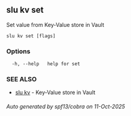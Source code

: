 ## slu kv set

Set value from Key-Value store in Vault

```
slu kv set [flags]
```

### Options

```
  -h, --help   help for set
```

### SEE ALSO

* [slu kv](slu_kv.md)	 - Key-Value store in Vault

###### Auto generated by spf13/cobra on 11-Oct-2025
